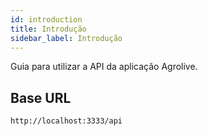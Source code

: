 ```yaml
---
id: introduction
title: Introdução
sidebar_label: Introdução
---
```


Guia para utilizar a API da aplicação Agrolive.

## Base URL

    http://localhost:3333/api

